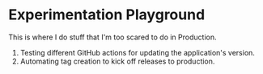 # Experimentation Playground
This is where I do stuff that I'm too scared to do in Production.

1. Testing different GitHub actions for updating the application's version.
2. Automating tag creation to kick off releases to production.